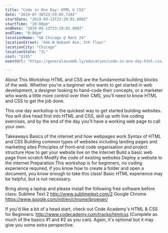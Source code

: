 ```yaml
---
title: "Code in One Day: HTML & CSS"
date: "2019-07-30T23:59:05.720Z"
startDate: "2019-09-13T23:29:01.000Z"
startTime: "10:00pm"
endDate: "2019-09-13T23:29:01.000Z"
endTime: "8:00pm"
locationName: "GA Chicago @ Rent 24"
locationStreet: "444 N Wabash Ave, 5th floor"
locationCity: "Chicago"
locationState: "IL"
cost: "$195"
eventUrl: "https://generalassemb.ly/education/code-in-one-day-html-css-crash-course/chicago/79565"

---
```


About This Workshop
HTML and CSS are the fundamental building blocks of the web. Whether you're a beginner who wants to get started in web development, a designer looking to hand-code their concepts, or a marketer who wants a little more control over their CMS, you'll need to know HTML and CSS to get the job done.

This one day workshop is the quickest way to get started building websites. You will dive head first into HTML and CSS, skill up with live coding exercises, and by the end of the day you'll have a working web page to call your own.

Takeaways
Basics of the internet and how webpages work
Syntax of HTML and CSS
Building common types of websites including landing pages and marketing sites
Principles of front-end code organisation and project structure
How to get your website live on the internet
Build a basic web page from scratch
Modify the code of existing websites
Deploy a website to the internet
Preparation
This workshop is for beginners, no coding experience required, if you know how to create a folder and open a document, you know enough to take this class! Basic HTML experience may be helpful, but is not necessary.

Bring along a laptop and please install the following free software before class: Sublime Text 2 http://www.sublimetext.com/2 Google Chrome https://www.google.com/intl/en/chrome/browser/

If you'd like a bit of a head start, check out Code Academy's HTML & CSS for Beginners: http://www.codecademy.com/tracks/htmlcss (Complete as much of the basics #1 and #2 as you can). Again, it's optional but it may give you some extra perspective.




